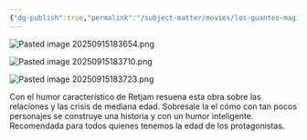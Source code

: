 ```yaml
---
{"dg-publish":true,"permalink":"/subject-matter/movies/los-guantes-magicos/"}
---
```


![Pasted image 20250915183654.png](/img/user/Images/Pasted%20image%2020250915183654.png)

![Pasted image 20250915183710.png](/img/user/Images/Pasted%20image%2020250915183710.png)

![Pasted image 20250915183723.png](/img/user/Images/Pasted%20image%2020250915183723.png)

Con el humor característico de Retjam resuena esta obra sobre las relaciones y las crisis de mediana edad. Sobresale la el cómo con tan pocos personajes se construye una historia y con un humor inteligente. Recomendada para todos quienes tenemos la edad de los protagonistas. 

